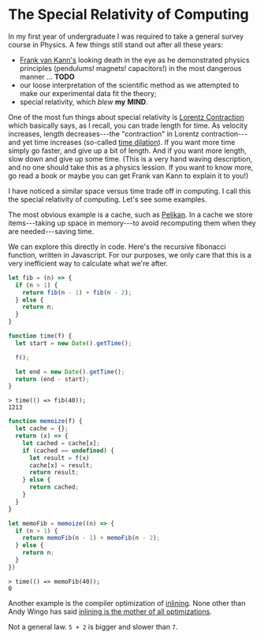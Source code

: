 # The Special Relativity of Computing

In my first year of undergraduate I was required to take a general survey course in Physics. A few things still stand out after all these years:

- [Frank van Kann's][Frank van Kann] looking death in the eye as he demonstrated physics principles (pendulums! magnets! capacitors!) in the most dangerous manner ... **TODO**
- our loose interpretation of the scientific method as we attempted to make our experimental data fit the theory;
- special relativity, which *blew* **my** **MIND**.

One of the most fun things about special relativity is [Lorentz Contraction] which basically says, as I recall, you can trade length for time. As velocity increases, length decreases---the "contraction" in Lorentz contraction---and yet time increases (so-called [time dilation]). If you want more time simply go faster, and give up a bit of length. And if you want more length, slow down and give up some time. (This is a very hand waving description, and no one should take this as a physics lession. If you want to know more, go read a book or maybe you can get Frank van Kann to explain it to you!)

I have noticed a similar space versus time trade off in computing. I call this the special relativity of computing. Let's see some examples.

The most obvious example is a cache, such as [Pelikan][pelikan]. In a cache we store items---taking up space in memory---to avoid recomputing them when they are needed---saving time.

We can explore this directly in code. Here's the recursive fibonacci function, written in Javascript. For our purposes, we only care that this is a very inefficient way to calculate what we're after.

```javascript
let fib = (n) => {
  if (n > 1) {
    return fib(n - 1) + fib(n - 2);
  } else {
    return n;
  }
}
```

```javascript
function time(f) {
  let start = new Date().getTime();

  f();

  let end = new Date().getTime();
  return (end - start);
}
```

```
> time(() => fib(40));
1213
```

```javascript
function memoize(f) {
  let cache = {};
  return (x) => {
    let cached = cache[x];
    if (cached == undefined) {
      let result = f(x)
      cache[x] = result;
      return result;
    } else {
      return cached;
    }
  }
}
```

```javascript
let memoFib = memoize((n) => {
  if (n > 1) {
    return memoFib(n - 1) + memoFib(n - 2);
  } else {
    return n;
  }
})
```

```
> time(() => memoFib(40));
0
```

Another example is the compiler optimization of [inlining].
None other than Andy Wingo has said [inlining is the mother of all optimizations][wingo].


Not a general law. `5 + 2` is bigger and slower than `7`.

[Frank van Kann]: https://research-repository.uwa.edu.au/en/persons/frank-van-kann
[Lorentz Contraction]: https://en.wikipedia.org/wiki/Length_contraction
[time dilation]: https://en.wikipedia.org/wiki/Time_dilation
[pelikan]: http://www.pelikan.io/
[inlining]: https://en.wikipedia.org/wiki/Inline_expansion
[wingo]: https://wingolog.org/archives/2011/08/02/a-closer-look-at-crankshaft-v8s-optimizing-compiler
